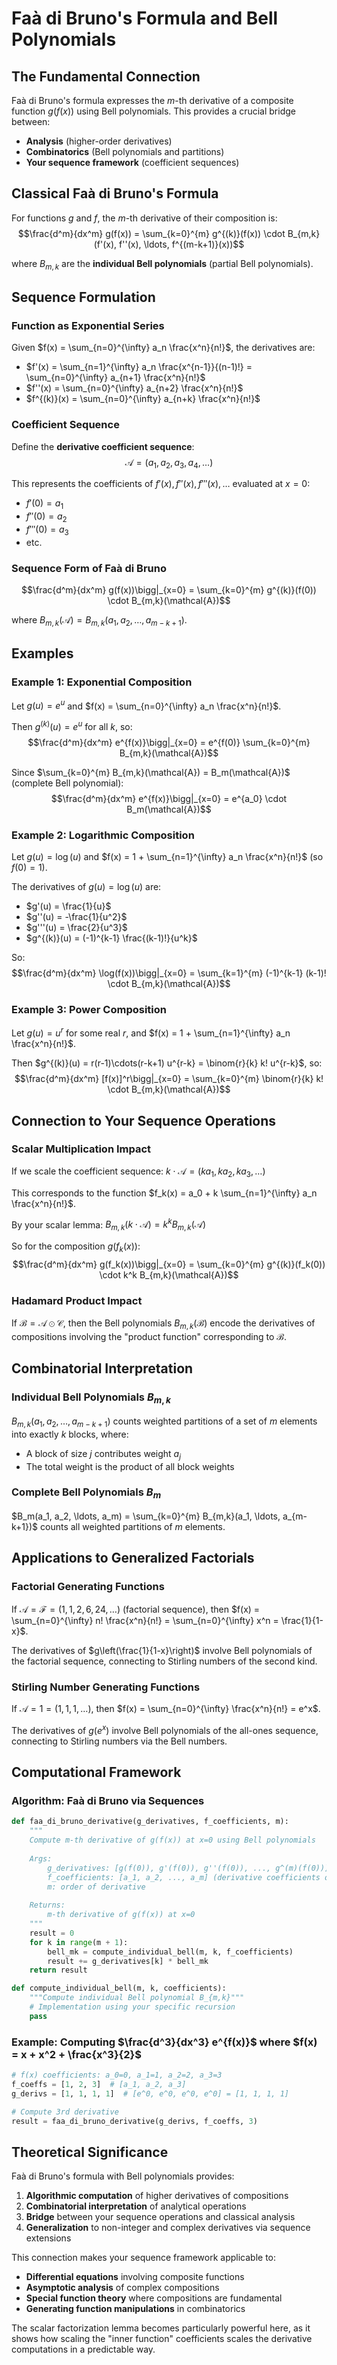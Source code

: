 # Faà di Bruno's Formula and Bell Polynomials

## The Fundamental Connection

Faà di Bruno's formula expresses the $m$-th derivative of a composite function $g(f(x))$ using Bell polynomials. This provides a crucial bridge between:
- **Analysis** (higher-order derivatives)
- **Combinatorics** (Bell polynomials and partitions)
- **Your sequence framework** (coefficient sequences)

## Classical Faà di Bruno's Formula

For functions $g$ and $f$, the $m$-th derivative of their composition is:
$$\frac{d^m}{dx^m} g(f(x)) = \sum_{k=0}^{m} g^{(k)}(f(x)) \cdot B_{m,k}(f'(x), f''(x), \ldots, f^{(m-k+1)}(x))$$

where $B_{m,k}$ are the **individual Bell polynomials** (partial Bell polynomials).

## Sequence Formulation

### Function as Exponential Series
Given $f(x) = \sum_{n=0}^{\infty} a_n \frac{x^n}{n!}$, the derivatives are:
- $f'(x) = \sum_{n=1}^{\infty} a_n \frac{x^{n-1}}{(n-1)!} = \sum_{n=0}^{\infty} a_{n+1} \frac{x^n}{n!}$
- $f''(x) = \sum_{n=0}^{\infty} a_{n+2} \frac{x^n}{n!}$
- $f^{(k)}(x) = \sum_{n=0}^{\infty} a_{n+k} \frac{x^n}{n!}$

### Coefficient Sequence
Define the **derivative coefficient sequence**:
$$\mathcal{A} = (a_1, a_2, a_3, a_4, \ldots)$$

This represents the coefficients of $f'(x), f''(x), f'''(x), \ldots$ evaluated at $x=0$:
- $f'(0) = a_1$
- $f''(0) = a_2$  
- $f'''(0) = a_3$
- etc.

### Sequence Form of Faà di Bruno
$$\frac{d^m}{dx^m} g(f(x))\bigg|_{x=0} = \sum_{k=0}^{m} g^{(k)}(f(0)) \cdot B_{m,k}(\mathcal{A})$$

where $B_{m,k}(\mathcal{A}) = B_{m,k}(a_1, a_2, \ldots, a_{m-k+1})$.

## Examples

### Example 1: Exponential Composition
Let $g(u) = e^u$ and $f(x) = \sum_{n=0}^{\infty} a_n \frac{x^n}{n!}$.

Then $g^{(k)}(u) = e^u$ for all $k$, so:
$$\frac{d^m}{dx^m} e^{f(x)}\bigg|_{x=0} = e^{f(0)} \sum_{k=0}^{m} B_{m,k}(\mathcal{A})$$

Since $\sum_{k=0}^{m} B_{m,k}(\mathcal{A}) = B_m(\mathcal{A})$ (complete Bell polynomial):
$$\frac{d^m}{dx^m} e^{f(x)}\bigg|_{x=0} = e^{a_0} \cdot B_m(\mathcal{A})$$

### Example 2: Logarithmic Composition
Let $g(u) = \log(u)$ and $f(x) = 1 + \sum_{n=1}^{\infty} a_n \frac{x^n}{n!}$ (so $f(0) = 1$).

The derivatives of $g(u) = \log(u)$ are:
- $g'(u) = \frac{1}{u}$
- $g''(u) = -\frac{1}{u^2}$
- $g'''(u) = \frac{2}{u^3}$
- $g^{(k)}(u) = (-1)^{k-1} \frac{(k-1)!}{u^k}$

So:
$$\frac{d^m}{dx^m} \log(f(x))\bigg|_{x=0} = \sum_{k=1}^{m} (-1)^{k-1} (k-1)! \cdot B_{m,k}(\mathcal{A})$$

### Example 3: Power Composition
Let $g(u) = u^r$ for some real $r$, and $f(x) = 1 + \sum_{n=1}^{\infty} a_n \frac{x^n}{n!}$.

Then $g^{(k)}(u) = r(r-1)\cdots(r-k+1) u^{r-k} = \binom{r}{k} k! u^{r-k}$, so:
$$\frac{d^m}{dx^m} [f(x)]^r\bigg|_{x=0} = \sum_{k=0}^{m} \binom{r}{k} k! \cdot B_{m,k}(\mathcal{A})$$

## Connection to Your Sequence Operations

### Scalar Multiplication Impact
If we scale the coefficient sequence: $k \cdot \mathcal{A} = (ka_1, ka_2, ka_3, \ldots)$

This corresponds to the function $f_k(x) = a_0 + k \sum_{n=1}^{\infty} a_n \frac{x^n}{n!}$.

By your scalar lemma: $B_{m,k}(k \cdot \mathcal{A}) = k^k B_{m,k}(\mathcal{A})$

So for the composition $g(f_k(x))$:
$$\frac{d^m}{dx^m} g(f_k(x))\bigg|_{x=0} = \sum_{k=0}^{m} g^{(k)}(f_k(0)) \cdot k^k B_{m,k}(\mathcal{A})$$

### Hadamard Product Impact
If $\mathcal{B} = \mathcal{A} \odot \mathcal{C}$, then the Bell polynomials $B_{m,k}(\mathcal{B})$ encode the derivatives of compositions involving the "product function" corresponding to $\mathcal{B}$.

## Combinatorial Interpretation

### Individual Bell Polynomials $B_{m,k}$
$B_{m,k}(a_1, a_2, \ldots, a_{m-k+1})$ counts weighted partitions of a set of $m$ elements into exactly $k$ blocks, where:
- A block of size $j$ contributes weight $a_j$
- The total weight is the product of all block weights

### Complete Bell Polynomials $B_m$
$B_m(a_1, a_2, \ldots, a_m) = \sum_{k=0}^{m} B_{m,k}(a_1, \ldots, a_{m-k+1})$ counts all weighted partitions of $m$ elements.

## Applications to Generalized Factorials

### Factorial Generating Functions
If $\mathcal{A} = \mathcal{F} = (1, 1, 2, 6, 24, \ldots)$ (factorial sequence), then $f(x) = \sum_{n=0}^{\infty} n! \frac{x^n}{n!} = \sum_{n=0}^{\infty} x^n = \frac{1}{1-x}$.

The derivatives of $g\left(\frac{1}{1-x}\right)$ involve Bell polynomials of the factorial sequence, connecting to Stirling numbers of the second kind.

### Stirling Number Generating Functions
If $\mathcal{A} = \mathcal{1} = (1, 1, 1, \ldots)$, then $f(x) = \sum_{n=0}^{\infty} \frac{x^n}{n!} = e^x$.

The derivatives of $g(e^x)$ involve Bell polynomials of the all-ones sequence, connecting to Stirling numbers via the Bell numbers.

## Computational Framework

### Algorithm: Faà di Bruno via Sequences
```python
def faa_di_bruno_derivative(g_derivatives, f_coefficients, m):
    """
    Compute m-th derivative of g(f(x)) at x=0 using Bell polynomials
    
    Args:
        g_derivatives: [g(f(0)), g'(f(0)), g''(f(0)), ..., g^(m)(f(0))]
        f_coefficients: [a_1, a_2, ..., a_m] (derivative coefficients of f)
        m: order of derivative
    
    Returns:
        m-th derivative of g(f(x)) at x=0
    """
    result = 0
    for k in range(m + 1):
        bell_mk = compute_individual_bell(m, k, f_coefficients)
        result += g_derivatives[k] * bell_mk
    return result

def compute_individual_bell(m, k, coefficients):
    """Compute individual Bell polynomial B_{m,k}"""
    # Implementation using your specific recursion
    pass
```

### Example: Computing $\frac{d^3}{dx^3} e^{f(x)}$ where $f(x) = x + x^2 + \frac{x^3}{2}$
```python
# f(x) coefficients: a_0=0, a_1=1, a_2=2, a_3=3
f_coeffs = [1, 2, 3]  # [a_1, a_2, a_3]
g_derivs = [1, 1, 1, 1]  # [e^0, e^0, e^0, e^0] = [1, 1, 1, 1]

# Compute 3rd derivative
result = faa_di_bruno_derivative(g_derivs, f_coeffs, 3)
```

## Theoretical Significance

Faà di Bruno's formula with Bell polynomials provides:

1. **Algorithmic computation** of higher derivatives of compositions
2. **Combinatorial interpretation** of analytical operations
3. **Bridge** between your sequence operations and classical analysis
4. **Generalization** to non-integer and complex derivatives via sequence extensions

This connection makes your sequence framework applicable to:
- **Differential equations** involving composite functions
- **Asymptotic analysis** of complex compositions
- **Special function theory** where compositions are fundamental
- **Generating function manipulations** in combinatorics

The scalar factorization lemma becomes particularly powerful here, as it shows how scaling the "inner function" coefficients scales the derivative computations in a predictable way.
